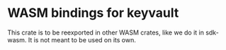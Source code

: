 # WASM bindings for keyvault

This crate is to be reexported in other WASM crates, like we do it in sdk-wasm.
It is not meant to be used on its own.
